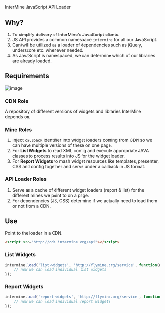 InterMine JavaScript API Loader

## Why?
1. To simplify delivery of InterMine's JavaScript clients.
2. JS API provides a common namespace `intermine` for all our JavaScript.
3. Can/will be utilized as a loader of dependencies such as jQuery, underscore etc. whenever needed.
4. As JavaScript is namespaced, we can determine which of our libraries are already loaded.

## Requirements

![image](https://github.com/radekstepan/intermine-api-loader/raw/report-widgets/widgets.png)

### CDN Role

A repository of different versions of widgets and libraries InterMine depends on.

### Mine Roles

1. Inject `callback` identifier into widget loaders coming from CDN so we can have multiple versions of these on one page.
2. For **List Widgets** to read XML config and execute appropriate JAVA classes to process results into JS for the widget loader.
3. For **Report Widgets** to mash widget resources like templates, presenter, CSS and config together and serve under a callback in JS format.

### API Loader Roles

1. Serve as a cache of different widget loaders (report & list) for the different mines we point to on a page.
2. For dependencies (JS, CSS) determine if we actually need to load them or not from a CDN.

## Use

Point to the loader in a CDN.

```html
<script src="http://cdn.intermine.org/api"></script>
```

### List Widgets

```javascript
intermine.load('list-widgets', 'http://flymine.org/service', function(widgets) {
    // now we can load individual list widgets
});
```

### Report Widgets

```javascript
intermine.load('report-widgets', 'http://flymine.org/service', function(widgets) {
    // now we can load individual report widgets
});
```